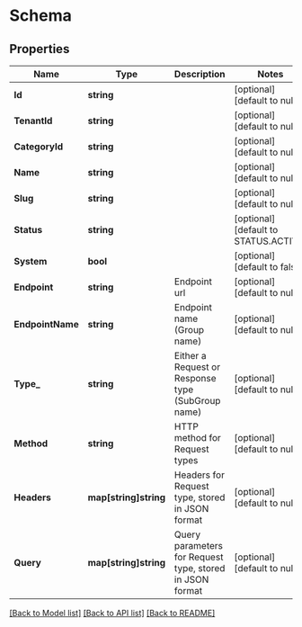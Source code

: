 # Schema

## Properties
Name | Type | Description | Notes
------------ | ------------- | ------------- | -------------
**Id** | **string** |  | [optional] [default to null]
**TenantId** | **string** |  | [optional] [default to null]
**CategoryId** | **string** |  | [optional] [default to null]
**Name** | **string** |  | [optional] [default to null]
**Slug** | **string** |  | [optional] [default to null]
**Status** | **string** |  | [optional] [default to STATUS.ACTIVE]
**System** | **bool** |  | [optional] [default to false]
**Endpoint** | **string** | Endpoint url | [optional] [default to null]
**EndpointName** | **string** | Endpoint name (Group name) | [optional] [default to null]
**Type_** | **string** | Either a Request or Response type (SubGroup name) | [optional] [default to null]
**Method** | **string** | HTTP method for Request types | [optional] [default to null]
**Headers** | **map[string]string** | Headers for Request type, stored in JSON format | [optional] [default to null]
**Query** | **map[string]string** | Query parameters for Request type, stored in JSON format | [optional] [default to null]

[[Back to Model list]](../README.md#documentation-for-models) [[Back to API list]](../README.md#documentation-for-api-endpoints) [[Back to README]](../README.md)

